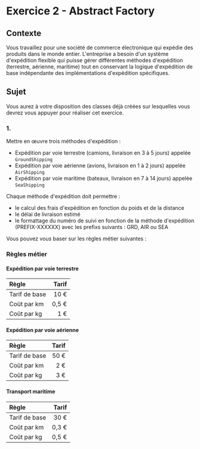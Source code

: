 # Exercice 2 - Abstract Factory

## Contexte

Vous travaillez pour une société de commerce électronique qui expédie des produits dans le monde entier. L'entreprise a besoin d'un système d'expédition flexible qui puisse gérer différentes méthodes d'expédition (terrestre, aérienne, maritime) tout en conservant la logique d'expédition de base indépendante des implémentations d'expédition spécifiques.

## Sujet

Vous aurez à votre disposition des classes déjà créées sur lesquelles vous devrez vous appuyer pour réaliser cet exercice.

### 1.

Mettre en œuvre trois méthodes d'expédition :

- Expédition par voie terrestre (camions, livraison en 3 à 5 jours) appelée `GroundShipping`
- Expédition par voie aérienne (avions, livraison en 1 à 2 jours) appelée `AirShipping`
- Expédition par voie maritime (bateaux, livraison en 7 à 14 jours) appelée `SeaShipping`

Chaque méthode d'expédition doit permettre :

- le calcul des frais d'expédition en fonction du poids et de la distance
- le délai de livraison estimé
- le formattage du numéro de suivi en fonction de la méthode d'expédition (PREFIX-XXXXXX) avec les prefixs suivants : GRD, AIR ou SEA

Vous pouvez vous baser sur les règles métier suivantes :

### Règles métier

#### Expédition par voie terrestre
| Règle | Tarif |
|:--|--:|
| Tarif de base | 10 € |
| Coût par km | 0,5 € |
| Coût par kg | 1 € |

#### Expédition par voie aérienne
| Règle | Tarif |
|:--|--:|
| Tarif de base | 50 € |
| Coût par km | 2 € |
| Coût par kg | 3 € |

#### Transport maritime
| Règle | Tarif |
|:--|--:|
| Tarif de base | 30 € |
| Coût par km | 0,3 € |
| Coût par kg | 0,5 € |
